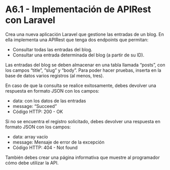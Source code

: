 # A6.1 - Implementación de APIRest con Laravel
Crea una nueva aplicación Laravel que gestione las entradas de un blog. En ella implementa una APIRest que tenga dos endpoints que permitan:

- Consultar todas las entradas del blog.
- Consultar una entrada determinada del blog (a partir de su ID).

Las entradas del blog se deben almacenar en una tabla llamada “posts”, con los campos “title”, “slug” y “body”. Para poder hacer pruebas, inserta en la base de datos varios registros (al menos, tres). 

En caso de que la consulta se realice exitosamente, debes devolver una respuesta en formato JSON con los campos:

- data: con los datos de las entradas
- message: “Succeed”
- Código HTTP: 200 - OK

Si no se encuentra el registro solicitado, debes devolver una respuesta en formato JSON con los campos:

- data: array vacío
- message: Mensaje de error de la excepción
- Código HTTP: 404 - Not found

También debes crear una página informativa que muestre al programador cómo debe utilizar la API.